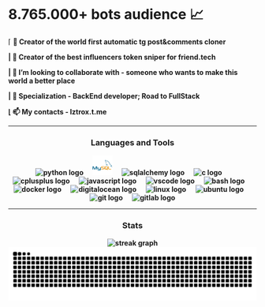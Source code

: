 # 8.765.000+ bots audience 📈

⌈ <b>👑 Creator of the world first automatic tg post&comments cloner

| <b>👑 Creator of the best influencers token sniper for friend.tech

| <b>👯 I’m looking to collaborate with - </b>someone who wants to make this world a better place

| <b>📝 Specialization - </b>BackEnd developer; Road to FullStack

⌊ <b>📫 My contacts - </b>lztrox.t.me

---
<div align="center">

### Languages and Tools

<img src="https://cdn.jsdelivr.net/gh/devicons/devicon/icons/python/python-original.svg" height="40" alt="python logo"/>
<img width="12"/>
<img src="https://raw.githubusercontent.com/devicons/devicon/master/icons/mysql/mysql-original-wordmark.svg" height="40" alt="mysql logo"/>
<img width="12"/>
<img src="https://cdn.jsdelivr.net/gh/devicons/devicon/icons/sqlalchemy/sqlalchemy-original.svg" height="40" alt="sqlalchemy logo"/>
<img width="12"/>
<img src="https://cdn.jsdelivr.net/gh/devicons/devicon/icons/c/c-original.svg" height="40" alt="c logo"/>
<img width="12"/>
<img src="https://cdn.jsdelivr.net/gh/devicons/devicon/icons/cplusplus/cplusplus-original.svg" height="40" alt="cplusplus logo"/>
<img width="12"/>
<img src="https://cdn.jsdelivr.net/gh/devicons/devicon/icons/javascript/javascript-original.svg" height="40" alt="javascript logo"/>
<img width="12"/>
<img src="https://cdn.jsdelivr.net/gh/devicons/devicon/icons/vscode/vscode-original.svg" height="40" alt="vscode logo"/>
<img width="12"/>
<img src="https://cdn.jsdelivr.net/gh/devicons/devicon/icons/bash/bash-original.svg" height="40" alt="bash logo"/>
<img width="12"/>
<img src="https://cdn.jsdelivr.net/gh/devicons/devicon/icons/docker/docker-original.svg" height="40" alt="docker logo"/>
<img width="12"/>
<img src="https://cdn.jsdelivr.net/gh/devicons/devicon/icons/digitalocean/digitalocean-original.svg" height="40" alt="digitalocean logo"/>
<img width="12"/>
<img src="https://cdn.jsdelivr.net/gh/devicons/devicon/icons/linux/linux-original.svg" height="40" alt="linux logo"/>
<img width="12"/>
<img src="https://cdn.jsdelivr.net/gh/devicons/devicon/icons/ubuntu/ubuntu-plain.svg" height="40" alt="ubuntu logo"/>
<img width="12"/>
<img src="https://cdn.jsdelivr.net/gh/devicons/devicon/icons/git/git-original.svg" height="40" alt="git logo"/>
<img width="12"/>
<img src="https://cdn.jsdelivr.net/gh/devicons/devicon/icons/gitlab/gitlab-original.svg" height="40" alt="gitlab logo"/>

---
### Stats

<img src="https://streak-stats.demolab.com?user=lztrox&locale=en&mode=daily&theme=dark&hide_border=false&border_radius=5&date_format=j%20M%5B%20Y%5D&order=3" height="150" alt="streak graph"/>
<img src="https://github.com/lztrox/lztrox/blob/output/snake.svg" alt="Snake animation"/>
</div>




